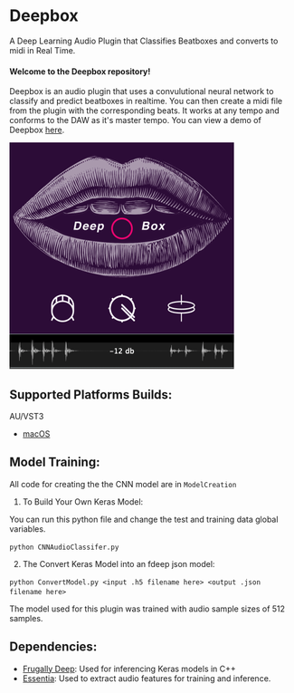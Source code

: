 # Deepbox
A Deep Learning Audio Plugin that Classifies Beatboxes and converts to midi in Real Time.

#### Welcome to the Deepbox repository!
Deepbox is an audio plugin that uses a convulutional neural network to classify and predict beatboxes in realtime. You can then create a midi file from the plugin with the corresponding beats. It works at any tempo and conforms to the DAW as it's master tempo.
You can view a demo of Deepbox [here](https://www.youtube.com/watch?v=F6jA0xNGhSM&t=193s).


![](Source/resources/imgs/Deepbox_img_1.png)

## Supported Platforms Builds:
AU/VST3
- [macOS](https://drive.google.com/open?id=1qx-z0f922AZaw1bsp64UUH0yLKi9J9M6)


## Model Training:
All code for creating the the CNN model are in ```ModelCreation```

1. To Build Your Own Keras Model:

You can run this python file and change the test and training data global variables.

```python CNNAudioClassifer.py```

2. The Convert Keras Model into an fdeep json model:

```python ConvertModel.py <input .h5 filename here> <output .json filename here>```


The model used for this plugin was trained with audio sample sizes of 512 samples.

## Dependencies:

- [Frugally Deep](https://github.com/Dobiasd/frugally-deep): Used for inferencing Keras models in C++ 
- [Essentia](https://github.com/MTG/essentia): Used to extract audio features for training and inference.


